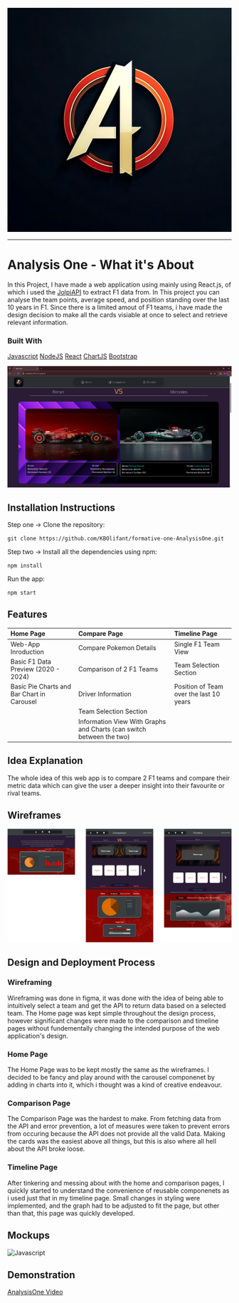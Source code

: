 ![AnalysisOne Logo](https://github.com/KBOlifant/formative-one-AnalysisOne/blob/main/analysisone/src/assets/GithubShowcase/AnalysisOneLogo.jpg)

- - - -

# Analysis One - What it's About

In this Project, I have made a web application using mainly using React.js, of which i used the [JolpiAPI](https://api.jolpi.ca/ergast/) to extract F1 data from. In This project you can
analyse the team points, average speed, and position standing over the last 10 years in F1. Since there is a limited amout of F1 teams, i have made the design decision to make all
the cards visiable at once to select and retrieve relevant information.

### Built With
[Javascript](https://www.javascript.com/)
[NodeJS](https://nodejs.org/en)
[React](https://react.dev/)
[ChartJS](https://www.chartjs.org/)
[Bootstrap](https://getbootstrap.com/)

![AnalysisOne Screenshot](https://github.com/KBOlifant/formative-one-AnalysisOne/blob/main/analysisone/src/assets/GithubShowcase/MainShowcase.png)

## Installation Instructions

Step one -> Clone the repository:
```
git clone https://github.com/KBOlifant/formative-one-AnalysisOne.git
```

Step two -> Install all the dependencies using npm:
```
npm install 
```

Run the app:
```
npm start
```

## Features

| Home Page | Compare Page | Timeline Page |
| :--- | :--- | :--- |
| Web-App Inroduction | Compare Pokemon Details | Single F1 Team View |
| Basic F1 Data Preview (2020 - 2024) | Comparison of 2 F1 Teams | Team Selection Section |
| Basic Pie Charts and Bar Chart in Carousel | Driver Information | Position of Team over the last 10 years |
|  | Team Selection Section |  |
|  | Information View With Graphs and Charts (can switch between the two) |  |

## Idea Explanation

The whole idea of this web app is to compare 2 F1 teams and compare their metric data which can give the user a deeper insight into their favourite or rival teams.

## Wireframes

![Wireframe](https://github.com/KBOlifant/formative-one-AnalysisOne/blob/main/analysisone/src/assets/GithubShowcase/Frame%20427318911.png)

## Design and Deployment Process

### Wireframing

Wireframing was done in figma, it was done with the idea of being able to intuitively select a team and get the API to return data based on a selected team.
The Home page was kept simple throughout the design process, however significant changes were made to the comparison and timeline pages without fundementally changing
the intended purpose of the web application's design.

### Home Page

The Home Page was to be kept mostly the same as the wireframes. I decided to be fancy and play around with the carousel componenet by adding in charts into it, which i thought was
a kind of creative endeavour.

### Comparison Page

The Comparison Page was the hardest to make. From fetching data from the API and error prevention, a lot of measures were taken to prevent errors from occuring because the API
does not provide all the valid Data. Making the cards was the easiest above all things, but this is also where all hell about the API broke loose.

### Timeline Page

After tinkering and messing about with the home and comparison pages, I quickly started to understand the convenience of reusable componenets as i used just that in my timeline page.
Small changes in styling were implemented, and the graph had to be adjusted to fit the page, but other than that, this page was quickly developed.

## Mockups

![Javascript](https://github.com/KBOlifant/formative-one-AnalysisOne/blob/main/analysisone/src/assets/GithubShowcase/Frame%20427318912%20(1).png)

## Demonstration
[AnalysisOne Video](https://drive.google.com/file/d/11M5jPvihV-ikSvEJY_9CzL6Ov4i6i265/view?usp=drive_link)